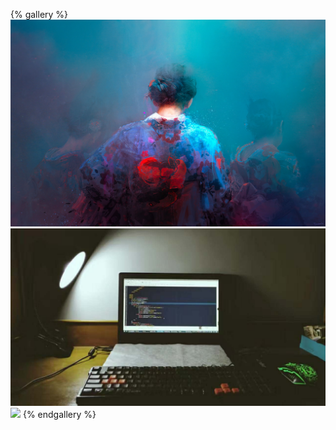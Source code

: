 {% gallery %}
![](/images/top.jpg)
![](/gallery/world/xx.jpg)
![](/gallery/world/m1.jpg)
{% endgallery %}
